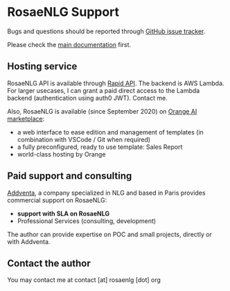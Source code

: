 <!--
Copyright 2019 Ludan Stoecklé
SPDX-License-Identifier: Apache-2.0
-->
# RosaeNLG Support

Bugs and questions should be reported through [GitHub issue tracker](https://github.com/RosaeNLG/rosaenlg/issues).

Please check the [main documentation](https://rosaenlg.org) first.


## Hosting service

RosaeNLG API is available through [Rapid API](https://rapidapi.com/ludan/api/rosaenlg1). The backend is AWS Lambda. For larger usecases, I can grant a paid direct access to the Lambda backend (authentication using auth0 JWT). Contact me.

Also, RosaeNLG is available (since September 2020) on [Orange AI marketplace](https://demo.ai-marketplace.orange-business.com/):

- a web interface to ease edition and management of templates (in combination with VSCode / Git when required)
- a fully preconfigured, ready to use template: Sales Report
- world-class hosting by Orange



## Paid support and consulting

[Addventa](https://www.addventa.com/), a company specialized in NLG and based in Paris provides commercial support on RosaeNLG:

- **support with SLA on RosaeNLG**
- Professional Services (consulting, development)

The author can provide expertise on POC and small projects, directly or with Addventa.


## Contact the author

You may contact me at contact [at] rosaenlg [dot] org
